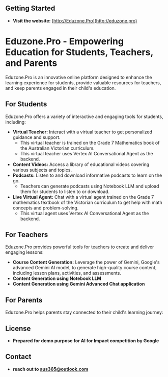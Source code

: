## Getting Started

* **Visit the website:** [http://Eduzone.Pro](http://eduzone.pro)
  
# Eduzone.Pro - Empowering Education for Students, Teachers, and Parents

Eduzone.Pro is an innovative online platform designed to enhance the learning experience for students, provide valuable resources for teachers, and keep parents engaged in their child's education.

## For Students

Eduzone.Pro offers a variety of interactive and engaging tools for students, including:

* **Virtual Teacher:** Interact with a virtual teacher to get personalized guidance and support.
    * This virtual teacher is trained on the Grade 7 Mathematics book of the Australian Victorian curriculum.
    * This virtual teacher uses Vertex AI Conversational Agent as the backend.
* **Content Videos:** Access a library of educational videos covering various subjects and topics.
* **Podcasts:** Listen to and download informative podcasts to learn on the go.
    * Teachers can generate podcasts using Notebook LLM and upload them for students to listen to or download. 
* **Live Virtual Agent:** Chat with a virtual agent trained on the Grade 7 mathematics textbook of the Victorian curriculum to get help with math concepts and problem-solving.
    * This virtual agent uses Vertex AI Conversational Agent as the backend.

## For Teachers

Eduzone.Pro provides powerful tools for teachers to create and deliver engaging lessons:

* **Course Content Generation:** Leverage the power of Gemini, Google's advanced Gemini AI model, to generate high-quality course content, including lesson plans, activities, and assessments.
* **Content Generation using Notebook LLM**
* **Content Generation using Gemini Advanced Chat application**

## For Parents

Eduzone.Pro helps parents stay connected to their child's learning journey:



## License

* **Prepared for demo purpose for AI for Impact competition by Google**

## Contact

* **reach out to aus365@outlook.com**

